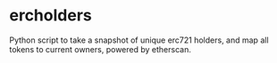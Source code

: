 # ercholders
Python script to take a snapshot of unique erc721 holders, and map all tokens to current owners, powered by etherscan.
